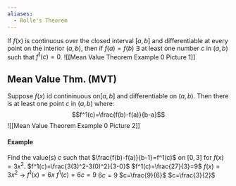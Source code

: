 ```yaml
---
aliases:
  - Rolle's Theorem
---
```

If $f(x)$ is continuous over the closed interval $[a,b]$ and differentiable at every point on the interior $(a,b)$, then if $f(a)=f(b)$ $\exists$ at least one number $c$ in $(a,b)$ such that $f^1(c)=0$.
![[Mean Value Theorem Example 0 Picture 1]]
## Mean Value Thm. (MVT)
Suppose $f(x)$ id contininuous on$[a,b]$ and differentiable on $(a,b)$. Then there is at least one point $c$ in $(a,b)$ where:
$$f^1(c)=\frac{f(b)-f(a)}{b-a}$$
![[Mean Value Theorem Example 0 Picture 2]]
#### Example
Find the value(s) $c$ such that $\frac{f(b)-f(a)}{b-1}=f^1(c)$ on $[0,3]$ for $f(x)=3x^2$.
	$f^1(c)=\frac{3(3)^2-3(0)^2}{3-0}$
	$f^1(c)=\frac{27}{3}=9$
	$f(x)=3x^2$ -> $f^1(x)=6x$
	$f^1(c)=6c=9$
	$6c=9$
	$c=\frac{9}{6}$
	$c=\frac{3}{2}$